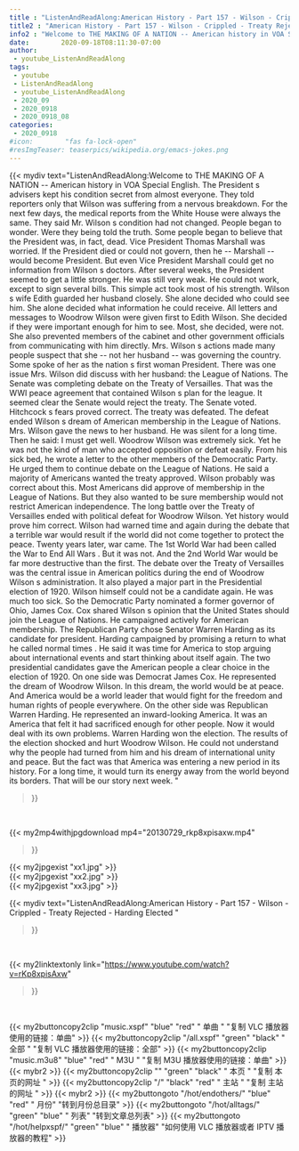 ```yaml
---
title : "ListenAndReadAlong:American History - Part 157 - Wilson - Crippled - Treaty Rejected - Harding Elected "
title2 : "American History - Part 157 - Wilson - Crippled - Treaty Rejected - Harding Elected "
info2 : "Welcome to THE MAKING OF A NATION -- American history in VOA Special English. The President s advisers kept his condition secret from almost everyone. They told reporters only that Wilson was suffering from a nervous breakdown. For the next few days, the medical reports from the White House were always the same. They said Mr. Wilson s condition had not changed. People began to wonder. Were they being told the truth. Some people began to believe that the President was, in fact, dead. Vice President Thomas Marshall was worried. If the President died or could not govern, then he -- Marshall -- would become President. But even Vice President Marshall could get no information from Wilson s doctors.   After several weeks, the President seemed to get a little stronger. He was still very weak. He could not work, except to sign several bills. This simple act took most of his strength. Wilson s wife Edith guarded her husband closely. She alone decided who could see him. She alone decided what information he could receive. All letters and messages to Woodrow Wilson were given first to Edith Wilson. She decided if they were important enough for him to see. Most, she decided, were not. She also prevented members of the cabinet and other government officials from communicating with him directly. Mrs. Wilson s actions made many people suspect that she -- not her husband -- was governing the country. Some spoke of her as the nation s first woman President.  There was one issue Mrs. Wilson did discuss with her husband: the League of Nations. The Senate was completing debate on the Treaty of Versailles. That was the WWI peace agreement that contained Wilson s plan for the league. It seemed clear the Senate would reject the treaty.   The Senate voted. Hitchcock s fears proved correct. The treaty was defeated. The defeat ended Wilson s dream of American membership in the League of Nations. Mrs. Wilson gave the news to her husband. He was silent for a long time. Then he said:  I must get well.  Woodrow Wilson was extremely sick. Yet he was not the kind of man who accepted opposition or defeat easily. From his sick bed, he wrote a letter to the other members of the Democratic Party. He urged them to continue debate on the League of Nations. He said a majority of Americans wanted the treaty approved. Wilson probably was correct about this. Most Americans did approve of membership in the League of Nations. But they also wanted to be sure membership would not restrict American independence. The long battle over the Treaty of Versailles ended with political defeat for Woodrow Wilson. Yet history would prove him correct. Wilson had warned time and again during the debate that a terrible war would result if the world did not come together to protect the peace. Twenty years later, war came. The 1st World War had been called  the War to End All Wars . But it was not. And the 2nd World War would be far more destructive than the first.  The debate over the Treaty of Versailles was the central issue in American politics during the end of Woodrow Wilson s administration. It also played a major part in the Presidential election of 1920. Wilson himself could not be a candidate again. He was much too sick. So the Democratic Party nominated a former governor of Ohio, James Cox. Cox shared Wilson s opinion that the United States should join the League of Nations. He campaigned actively for American membership. The Republican Party chose Senator Warren Harding as its candidate for president. Harding campaigned by promising a return to what he called  normal times . He said it was time for America to stop arguing about international events and start thinking about itself again.  The two presidential candidates gave the American people a clear choice in the election of 1920. On one side was Democrat James Cox. He represented the dream of Woodrow Wilson. In this dream, the world would be at peace. And America would be a world leader that would fight for the freedom and human rights of people everywhere. On the other side was Republican Warren Harding. He represented an inward-looking America. It was an America that felt it had sacrificed enough for other people. Now it would deal with its own problems. Warren Harding won the election.  The results of the election shocked and hurt Woodrow Wilson. He could not understand why the people had turned from him and his dream of international unity and peace. But the fact was that America was entering a new period in its history. For a long time, it would turn its energy away from the world beyond its borders. That will be our story next week. "
date:        2020-09-18T08:11:30-07:00
author:
 - youtube_ListenAndReadAlong
tags:
 - youtube
 - ListenAndReadAlong
 - youtube_ListenAndReadAlong
 - 2020_09
 - 2020_0918
 - 2020_0918_08
categories:
 - 2020_0918
#icon:        "fas fa-lock-open"
#resImgTeaser: teaserpics/wikipedia.org/emacs-jokes.png
---
```


{{< mydiv text="ListenAndReadAlong:Welcome to THE MAKING OF A NATION -- American history in VOA Special English. The President s advisers kept his condition secret from almost everyone. They told reporters only that Wilson was suffering from a nervous breakdown. For the next few days, the medical reports from the White House were always the same. They said Mr. Wilson s condition had not changed. People began to wonder. Were they being told the truth. Some people began to believe that the President was, in fact, dead. Vice President Thomas Marshall was worried. If the President died or could not govern, then he -- Marshall -- would become President. But even Vice President Marshall could get no information from Wilson s doctors.   After several weeks, the President seemed to get a little stronger. He was still very weak. He could not work, except to sign several bills. This simple act took most of his strength. Wilson s wife Edith guarded her husband closely. She alone decided who could see him. She alone decided what information he could receive. All letters and messages to Woodrow Wilson were given first to Edith Wilson. She decided if they were important enough for him to see. Most, she decided, were not. She also prevented members of the cabinet and other government officials from communicating with him directly. Mrs. Wilson s actions made many people suspect that she -- not her husband -- was governing the country. Some spoke of her as the nation s first woman President.  There was one issue Mrs. Wilson did discuss with her husband: the League of Nations. The Senate was completing debate on the Treaty of Versailles. That was the WWI peace agreement that contained Wilson s plan for the league. It seemed clear the Senate would reject the treaty.   The Senate voted. Hitchcock s fears proved correct. The treaty was defeated. The defeat ended Wilson s dream of American membership in the League of Nations. Mrs. Wilson gave the news to her husband. He was silent for a long time. Then he said:  I must get well.  Woodrow Wilson was extremely sick. Yet he was not the kind of man who accepted opposition or defeat easily. From his sick bed, he wrote a letter to the other members of the Democratic Party. He urged them to continue debate on the League of Nations. He said a majority of Americans wanted the treaty approved. Wilson probably was correct about this. Most Americans did approve of membership in the League of Nations. But they also wanted to be sure membership would not restrict American independence. The long battle over the Treaty of Versailles ended with political defeat for Woodrow Wilson. Yet history would prove him correct. Wilson had warned time and again during the debate that a terrible war would result if the world did not come together to protect the peace. Twenty years later, war came. The 1st World War had been called  the War to End All Wars . But it was not. And the 2nd World War would be far more destructive than the first.  The debate over the Treaty of Versailles was the central issue in American politics during the end of Woodrow Wilson s administration. It also played a major part in the Presidential election of 1920. Wilson himself could not be a candidate again. He was much too sick. So the Democratic Party nominated a former governor of Ohio, James Cox. Cox shared Wilson s opinion that the United States should join the League of Nations. He campaigned actively for American membership. The Republican Party chose Senator Warren Harding as its candidate for president. Harding campaigned by promising a return to what he called  normal times . He said it was time for America to stop arguing about international events and start thinking about itself again.  The two presidential candidates gave the American people a clear choice in the election of 1920. On one side was Democrat James Cox. He represented the dream of Woodrow Wilson. In this dream, the world would be at peace. And America would be a world leader that would fight for the freedom and human rights of people everywhere. On the other side was Republican Warren Harding. He represented an inward-looking America. It was an America that felt it had sacrificed enough for other people. Now it would deal with its own problems. Warren Harding won the election.  The results of the election shocked and hurt Woodrow Wilson. He could not understand why the people had turned from him and his dream of international unity and peace. But the fact was that America was entering a new period in its history. For a long time, it would turn its energy away from the world beyond its borders. That will be our story next week. "
>}}
<br>


{{< my2mp4withjpgdownload mp4="20130729_rkp8xpisaxw.mp4"
>}}

{{< my2jpgexist "xx1.jpg" >}}<br>
{{< my2jpgexist "xx2.jpg" >}}<br>
{{< my2jpgexist "xx3.jpg" >}}<br>



{{< mydiv text="ListenAndReadAlong:American History - Part 157 - Wilson - Crippled - Treaty Rejected - Harding Elected "
>}}
<br>

{{< my2linktextonly link="https://www.youtube.com/watch?v=rKp8xpisAxw"
>}}


<br>

{{< my2buttoncopy2clip "music.xspf"        "blue"   "red"    " 单曲 "  "复制 VLC 播放器使用的链接：单曲" >}} {{< my2buttoncopy2clip "/all.xspf"         "green"  "black"  " 全部 "  "复制 VLC 播放器使用的链接：全部" >}} {{< my2buttoncopy2clip "music.m3u8"        "blue"   "red"    " M3U  "    "复制 M3U 播放器使用的链接：单曲" >}} {{< mybr2 >}} {{< my2buttoncopy2clip ""                  "green"  "black"  " 本页 "    "复制 本页的网址 " >}} {{< my2buttoncopy2clip "/"                 "black"  "red"    " 主站 "    "复制 主站的网址 " >}} {{< mybr2 >}} {{< my2buttongoto      "/hot/endothers/"   "blue"   "red"    " 月份"   "转到月份总目录" >}} {{< my2buttongoto      "/hot/alltags/"     "green"  "blue"   " 列表"   "转到文章总列表" >}} {{< my2buttongoto      "/hot/helpxspf/"    "green"  "blue"   " 播放器" "如何使用 VLC 播放器或者 IPTV 播放器的教程" >}} 
